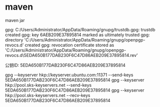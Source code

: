 # maven
maven jar


gpg: C:/Users/Administrator/AppData/Roaming/gnupg/trustdb.gpg: trustdb created
gpg: key 6AEB209E37895814 marked as ultimately trusted
gpg: directory 'C:/Users/Administrator/AppData/Roaming/gnupg/openpgp-revocs.d' created
gpg: revocation certificate stored as 'C:/Users/Administrator/AppData/Roaming/gnupg/openpgp-revocs.d\5EDA650B177DAB230F6C47D86AEB209E37895814.rev'

公钥ID:  5EDA650B177DAB230F6C47D86AEB209E37895814


gpg --keyserver hkp://keyserver.ubuntu.com:11371 --send-keys 5EDA650B177DAB230F6C47D86AEB209E37895814
gpg --keyserver hkp://pool.sks-keyservers.net --send-keys 5EDA650B177DAB230F6C47D86AEB209E37895814
gpg --keyserver hkp://pool.sks-keyservers.net --recv-keys 5EDA650B177DAB230F6C47D86AEB209E37895814
